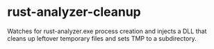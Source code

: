 # rust-analyzer-cleanup
Watches for rust-analyzer.exe process creation and injects a DLL that cleans up leftover temporary files and sets TMP to a subdirectory.
